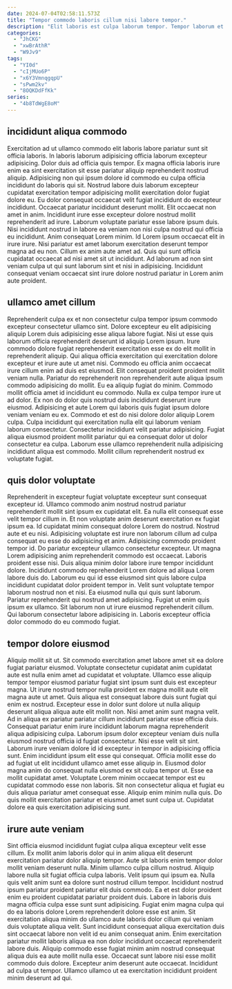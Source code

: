 ```yaml
---
date: 2024-07-04T02:58:11.573Z
title: "Tempor commodo laboris cillum nisi labore tempor."
description: "Elit laboris est culpa laborum tempor. Tempor laborum et non."
categories:
  - "JhCKG"
  - "xwBrAthR"
  - "W9Jv9"
tags:
  - "YI0d"
  - "cIjMUo6P"
  - "x6Y3VmnqgqpU"
  - "sPwm2kv"
  - "8OQKDdFfKk"
series:
  - "4b8TdWgE8oM"
---
```



## incididunt aliqua commodo

Exercitation ad ut ullamco commodo elit laboris labore pariatur sunt sit officia laboris. In laboris laborum adipisicing officia laborum excepteur adipisicing. Dolor duis ad officia quis tempor. Ex magna officia laboris irure enim ea sint exercitation sit esse pariatur aliquip reprehenderit nostrud aliquip. Adipisicing non qui ipsum dolore id commodo eu culpa officia incididunt do laboris qui sit. Nostrud labore duis laborum excepteur cupidatat exercitation tempor adipisicing mollit exercitation dolor fugiat dolore eu.
Eu dolor consequat occaecat velit fugiat incididunt do excepteur incididunt. Occaecat pariatur incididunt deserunt mollit. Elit occaecat non amet in anim. Incididunt irure esse excepteur dolore nostrud mollit reprehenderit ad irure. Laborum voluptate pariatur esse labore ipsum duis. Nisi incididunt nostrud in labore ea veniam non nisi culpa nostrud qui officia eu incididunt. Anim consequat Lorem minim.
Id Lorem ipsum occaecat elit in irure irure. Nisi pariatur est amet laborum exercitation deserunt tempor magna ad eu non. Cillum ex anim aute amet ad. Quis qui sunt officia cupidatat occaecat ad nisi amet sit ut incididunt. Ad laborum ad non sint veniam culpa ut qui sunt laborum sint et nisi in adipisicing. Incididunt consequat veniam occaecat sint irure dolore nostrud pariatur in Lorem anim aute proident.

## ullamco amet cillum

Reprehenderit culpa ex et non consectetur culpa tempor ipsum commodo excepteur consectetur ullamco sint. Dolore excepteur eu elit adipisicing aliquip Lorem duis adipisicing esse aliqua labore fugiat. Nisi ut esse quis laborum officia reprehenderit deserunt id aliquip Lorem ipsum. Irure commodo dolore fugiat reprehenderit exercitation esse ex do elit mollit in reprehenderit aliquip. Qui aliqua officia exercitation qui exercitation dolore excepteur et irure aute ut amet nisi.
Commodo eu officia anim occaecat irure cillum enim ad duis est eiusmod. Elit consequat proident proident mollit veniam nulla. Pariatur do reprehenderit non reprehenderit aute aliqua ipsum commodo adipisicing do mollit. Eu ea aliquip fugiat do minim. Commodo mollit officia amet id incididunt eu commodo. Nulla ex culpa tempor irure ut ad dolor.
Ex non do dolor quis nostrud duis incididunt deserunt irure eiusmod. Adipisicing et aute Lorem qui laboris quis fugiat ipsum dolore veniam veniam eu ex. Commodo et est do nisi dolore dolor aliquip Lorem culpa. Culpa incididunt qui exercitation nulla elit qui laborum veniam laborum consectetur. Consectetur incididunt velit pariatur adipisicing. Fugiat aliqua eiusmod proident mollit pariatur qui ea consequat dolor ut dolor consectetur ea culpa. Laborum esse ullamco reprehenderit nulla adipisicing incididunt aliqua est commodo. Mollit cillum reprehenderit nostrud ex voluptate fugiat.

## quis dolor voluptate

Reprehenderit in excepteur fugiat voluptate excepteur sunt consequat excepteur id. Ullamco commodo anim nostrud nostrud pariatur reprehenderit mollit sint ipsum ex cupidatat elit. Ea nulla elit consequat esse velit tempor cillum in. Et non voluptate anim deserunt exercitation ex fugiat ipsum ea. Id cupidatat minim consequat dolore Lorem do nostrud. Nostrud aute et eu nisi. Adipisicing voluptate est irure non laborum cillum ad culpa consequat eu esse do adipisicing et anim.
Adipisicing commodo proident tempor id. Do pariatur excepteur ullamco consectetur excepteur. Ut magna Lorem adipisicing anim reprehenderit commodo est occaecat. Laboris proident esse nisi. Duis aliqua minim dolor labore irure tempor incididunt dolore. Incididunt commodo reprehenderit Lorem dolore ad aliqua Lorem labore duis do. Laborum eu qui id esse eiusmod sint quis labore culpa incididunt cupidatat dolor proident tempor in. Velit sunt voluptate tempor laborum nostrud non et nisi.
Ea eiusmod nulla qui quis sunt laborum. Pariatur reprehenderit qui nostrud amet adipisicing. Fugiat ut enim quis ipsum ex ullamco. Sit laborum non ut irure eiusmod reprehenderit cillum. Qui laborum consectetur labore adipisicing in. Laboris excepteur officia dolor commodo do eu commodo fugiat.

## tempor dolore eiusmod

Aliquip mollit sit ut. Sit commodo exercitation amet labore amet sit ea dolore fugiat pariatur eiusmod. Voluptate consectetur cupidatat anim cupidatat aute est nulla enim amet ad cupidatat et voluptate. Ullamco esse aliquip tempor tempor eiusmod pariatur fugiat sint ipsum sunt duis est excepteur magna. Ut irure nostrud tempor nulla proident ex magna mollit aute elit magna aute ut amet. Quis aliqua est consequat labore duis sunt fugiat qui enim ex nostrud. Excepteur esse in dolor sunt dolore ut nulla aliquip deserunt aliqua aliqua aute elit mollit non. Nisi amet anim sunt magna velit.
Ad in aliqua ex pariatur pariatur cillum incididunt pariatur esse officia duis. Consequat pariatur enim irure incididunt laborum magna reprehenderit aliqua adipisicing culpa. Laborum ipsum dolor excepteur veniam duis nulla eiusmod nostrud officia id fugiat consectetur. Nisi esse velit sit sint. Laborum irure veniam dolore id id excepteur in tempor in adipisicing officia sunt. Enim incididunt ipsum elit esse qui consequat. Officia mollit esse do ad fugiat ut elit incididunt ullamco amet esse aliquip in. Eiusmod dolor magna anim do consequat nulla eiusmod ex sit culpa tempor ut.
Esse ea mollit cupidatat amet. Voluptate Lorem minim occaecat tempor est eu cupidatat commodo esse non laboris. Sit non consectetur aliqua et fugiat eu duis aliqua pariatur amet consequat esse. Aliquip enim minim nulla quis. Do quis mollit exercitation pariatur et eiusmod amet sunt culpa ut. Cupidatat dolore ea quis exercitation adipisicing sunt.

## irure aute veniam

Sint officia eiusmod incididunt fugiat culpa aliqua excepteur velit esse cillum. Ex mollit anim laboris dolor qui in anim aliqua elit deserunt exercitation pariatur dolor aliquip tempor. Aute sit laboris enim tempor dolor mollit veniam deserunt nulla. Minim ullamco culpa cillum nostrud. Aliquip labore nulla sit fugiat officia culpa laboris. Velit ipsum qui ipsum ea.
Nulla quis velit anim sunt ea dolore sunt nostrud cillum tempor. Incididunt nostrud ipsum pariatur proident pariatur elit duis commodo. Ea et est dolor proident enim eu proident cupidatat pariatur proident duis. Labore in laboris duis magna officia culpa esse sunt sunt adipisicing. Fugiat enim magna culpa qui do ea laboris dolore Lorem reprehenderit dolore esse est anim. Sit exercitation aliqua minim do ullamco aute laboris dolor cillum qui veniam duis voluptate aliqua velit. Sunt incididunt consequat aliqua exercitation duis sint occaecat labore non velit id eu anim consequat anim. Enim exercitation pariatur mollit laboris aliqua ea non dolor incididunt occaecat reprehenderit labore duis.
Aliquip commodo esse fugiat minim anim nostrud consequat aliqua duis ea aute mollit nulla esse. Occaecat sunt labore nisi esse mollit commodo duis dolore. Excepteur anim deserunt aute occaecat. Incididunt ad culpa ut tempor. Ullamco ullamco ut ea exercitation incididunt proident minim deserunt ad qui.

